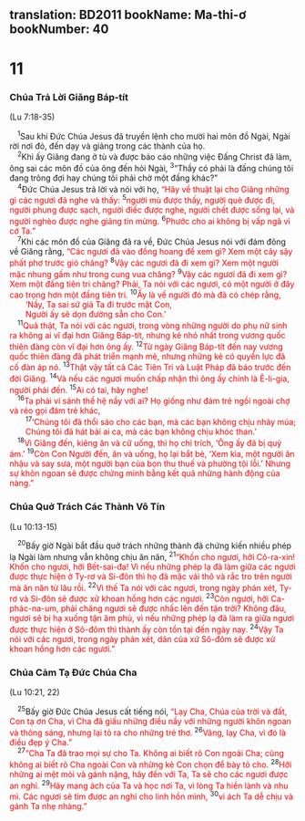 translation: BD2011
bookName: Ma-thi-ơ 
bookNumber: 40
-------

<div class="title"><h1>11</h1><h3>Chúa Trả Lời Giăng Báp-tít</h3><p>(Lu 7:18-35)</p></div>
<span class="verse mat_11_1"> <sup>1</sup>Sau khi Ðức Chúa Jesus đã truyền lệnh cho mười hai môn đồ Ngài, Ngài rời nơi đó, đến dạy và giảng trong các thành của họ.<br/></span>
<span class="verse mat_11_2"> <sup>2</sup>Khi ấy Giăng đang ở tù và được báo cáo những việc Ðấng Christ đã làm, ông sai các môn đồ của ông đến hỏi Ngài, </span>
<span class="verse mat_11_3"><sup>3</sup>“Thầy có phải là đấng chúng tôi đang trông đợi hay chúng tôi phải chờ một đấng khác?”<br/></span>
<span class="verse mat_11_4"> <sup>4</sup>Ðức Chúa Jesus trả lời và nói với họ, <font color="red">“Hãy về thuật lại cho Giăng những gì các ngươi đã nghe và thấy: </font></span>
<span class="verse mat_11_5"><sup>5</sup><font color="red">người mù được thấy, người què được đi, người phung được sạch, người điếc được nghe, người chết được sống lại, và người nghèo được nghe giảng tin mừng. </font></span>
<span class="verse mat_11_6"><sup>6</sup><font color="red">Phước cho ai không bị vấp ngã vì cớ Ta.”</font><br/></span>
<span class="verse mat_11_7"> <sup>7</sup>Khi các môn đồ của Giăng đã ra về, Ðức Chúa Jesus nói với đám đông về Giăng rằng, <font color="red">“Các ngươi đã vào đồng hoang để xem gì? Xem một cây sậy phất phơ trước gió chăng? </font></span>
<span class="verse mat_11_8"><sup>8</sup><font color="red">Vậy các ngươi đã đi xem gì? Xem một người mặc nhung gấm như trong cung vua chăng? </font></span>
<span class="verse mat_11_9"><sup>9</sup><font color="red">Vậy các ngươi đã đi xem gì? Xem một đấng tiên tri chăng? Phải, Ta nói với các ngươi, có một người ở đây cao trọng hơn một đấng tiên tri. </font></span>
<span class="verse mat_11_10"><sup>10</sup><font color="red">Ấy là về người đó mà đã có chép rằng,</font><br/>  <font color="red">‘Nầy, Ta sai sứ giả Ta đi trước mặt Con,</font><br/>  <font color="red">Người ấy sẽ dọn đường sẵn cho Con.’ </font><br/></span>
<span class="verse mat_11_11"> <sup>11</sup><font color="red">Quả thật, Ta nói với các ngươi, trong vòng những người do phụ nữ sinh ra không ai vĩ đại hơn Giăng Báp-tít, nhưng kẻ nhỏ nhất trong vương quốc thiên đàng còn vĩ đại hơn ông ấy. </font></span>
<span class="verse mat_11_12"><sup>12</sup><font color="red">Từ ngày Giăng Báp-tít đến nay vương quốc thiên đàng đã phát triển mạnh mẽ, nhưng những kẻ có quyền lực đã cố đàn áp nó. </font></span>
<span class="verse mat_11_13"><sup>13</sup><font color="red">Thật vậy tất cả Các Tiên Tri và Luật Pháp đã báo trước đến đời Giăng. </font></span>
<span class="verse mat_11_14"><sup>14</sup><font color="red">Và nếu các ngươi muốn chấp nhận thì ông ấy chính là Ê-li-gia, người phải đến. </font></span>
<span class="verse mat_11_15"><sup>15</sup><font color="red">Ai có tai, hãy nghe!</font><br/></span>
<span class="verse mat_11_16"> <sup>16</sup><font color="red">Ta phải ví sánh thế hệ nầy với ai? Họ giống như đám trẻ ngồi ngoài chợ và réo gọi đám trẻ khác,</font><br/></span>
<span class="verse mat_11_17">  <sup>17</sup><font color="red">‘Chúng tôi đã thổi sáo cho các bạn, mà các bạn không chịu nhảy múa;</font><br/>  <font color="red">Chúng tôi đã hát bài ai ca, mà các bạn không chịu khóc than.’</font><br/></span>
<span class="verse mat_11_18"> <sup>18</sup><font color="red">Vì Giăng đến, kiêng ăn và cữ uống, thì họ chỉ trích, ‘Ông ấy đã bị quỷ ám.’ </font></span>
<span class="verse mat_11_19"><sup>19</sup><font color="red">Còn Con Người đến, ăn và uống, họ lại bắt bẻ, ‘Xem kìa, một người ăn nhậu và say sưa, một người bạn của bọn thu thuế và phường tội lỗi.’ Nhưng sự khôn ngoan sẽ được chứng minh bằng kết quả những hành động của nàng.”</font><br/></span>
<div class="title"><h3>Chúa Quở Trách Các Thành Vô Tín</h3><p>(Lu 10:13-15)</p></div>
<span class="verse mat_11_20"> <sup>20</sup>Bấy giờ Ngài bắt đầu quở trách những thành đã chứng kiến nhiều phép lạ Ngài làm nhưng vẫn không chịu ăn năn, </span>
<span class="verse mat_11_21"><sup>21</sup><font color="red">“Khốn cho ngươi, hỡi Cô-ra-xin! Khốn cho ngươi, hỡi Bết-sai-đa! Vì nếu những phép lạ đã làm giữa các ngươi được thực hiện ở Ty-rơ và Si-đôn thì họ đã mặc vải thô và rắc tro trên người mà ăn năn từ lâu rồi. </font></span>
<span class="verse mat_11_22"><sup>22</sup><font color="red">Vì thế Ta nói với các ngươi, trong ngày phán xét, Ty-rơ và Si-đôn sẽ được xử khoan hồng hơn các ngươi. </font></span>
<span class="verse mat_11_23"><sup>23</sup><font color="red">Còn ngươi, hỡi Ca-phác-na-um, phải chăng ngươi sẽ được nhấc lên đến tận trời? Không đâu, ngươi sẽ bị hạ xuống tận âm phủ, vì nếu những phép lạ đã làm ra giữa ngươi được thực hiện ở Sô-đôm thì thành ấy còn tồn tại đến ngày nay. </font></span>
<span class="verse mat_11_24"><sup>24</sup><font color="red">Vậy Ta nói với các ngươi, trong ngày phán xét, dân của xứ Sô-đôm sẽ được xử khoan hồng hơn các ngươi.”</font><br/></span>
<div class="title"><h3>Chúa Cảm Tạ Ðức Chúa Cha</h3><p>(Lu 10:21, 22)</p></div>
<span class="verse mat_11_25"> <sup>25</sup>Bấy giờ Ðức Chúa Jesus cất tiếng nói, <font color="red">“Lạy Cha, Chúa của trời và đất, Con tạ ơn Cha, vì Cha đã giấu những điều nầy với những người khôn ngoan và thông sáng, nhưng lại tỏ ra cho những trẻ thơ. </font></span>
<span class="verse mat_11_26"><sup>26</sup><font color="red">Vâng, lạy Cha, vì đó là điều đẹp ý Cha.”</font><br/></span>
<span class="verse mat_11_27"> <sup>27</sup><font color="red">“Cha Ta đã trao mọi sự cho Ta. Không ai biết rõ Con ngoài Cha; cũng không ai biết rõ Cha ngoài Con và những kẻ Con chọn để bày tỏ cho. </font></span>
<span class="verse mat_11_28"><sup>28</sup><font color="red">Hỡi những ai mệt mỏi và gánh nặng, hãy đến với Ta, Ta sẽ cho các ngươi được an nghỉ. </font></span>
<span class="verse mat_11_29"><sup>29</sup><font color="red">Hãy mang ách của Ta và học nơi Ta, vì lòng Ta hiền lành và nhu mì. Các ngươi sẽ tìm được an nghỉ cho linh hồn mình, </font></span>
<span class="verse mat_11_30"><sup>30</sup><font color="red">vì ách Ta dễ chịu và gánh Ta nhẹ nhàng.”</font><br/></span>
